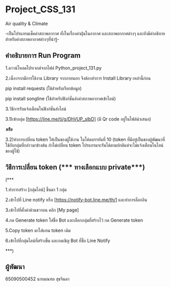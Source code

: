 # Project_CSS_131

Air quality & Climate

-เป็นโปรแกรมเช็คค่าสภาพอากาศ ทั้งในเรื่องค่าฝุ่นในอากาศ และสภาพอากาศต่างๆ และยังมีคำอธิบายสำหรับค่าสภาพอากาศต่างๆที่น่ารู้-

## คำอธิบายการ Run Program

1.ดาวน์โหลดโปรเจกต์จากไฟล์  Python_project_131.py

2.เนื่องจากมีการใช้งาน Library จากภายนอก จึงต้องทำการ Install Library เหล่านี้ก่อน

pip install requests
(ใช้สำหรับเรียกข้อมูล)

pip install songline
(ใช้สำหรับฟังก์ชั่นส่งค่าสภาพอากาศเข้าไลน์)

3.วิธีการรับแจ้งเตือนในฟังก์ชั่นส่งไลน์

3.1)เข้ากลุ่ม [https://line.me/ti/g/DhVUP_slbD] (มี Qr code อยู่ในไฟล์นำเสนอ)

***หรือ***

3.2)ทำการเปลี่ยน token ให้เป็นของผู้ใช้งาน ในโค้ดบรรทัดที่ 10 (token ที่มีอยู่เป็นของผู้พัฒนาที่ใช้กับกลุ่มที่กล่าวมาข้างต้น ถ้าไม่เปลี่ยน token โปรแกรมจะรันได้ตามปกติแต่จะไม่แจ้งเตือนในไลน์ของผู้ใช้) 



## วิธีการเปลี่ยน token (*** ทางเลือกแบบ private***)

(***

1.ทำการสร้าง [กลุ่มไลน์] ขึ้นมา 1 กลุ่ม

2.เข้าไปที่ Line notify หรือ [https://notify-bot.line.me/th/] และทำการล็อกอิน

3.เข้าไปที่ตั้งค่าด้านขวาบน คลิก [My page]

4.กด Generate token ใส่ชื่อ Bot และเลือกกลุ่มที่สร้างไว้ กด Generate token

5.Copy token มาใส่แทน token เดิม

6.เข้าไปที่กลุ่มไลน์ที่สร้างขึ้น และกดเชิญ Bot ที่ชื่อ Line Notify

***)

## ผู้พัฒนา

65090500452 นายมณฑล สุขจินดา

